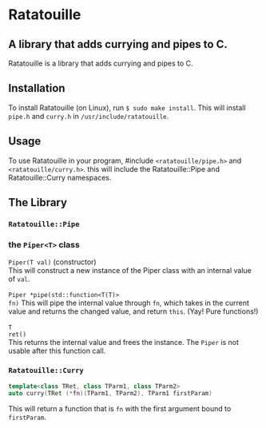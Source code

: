 # Ratatouille
## A library that adds currying and pipes to C.

Ratatouille is a library that adds currying and pipes to C.

## Installation

To install Ratatouille (on Linux), run `$ sudo make install`. This will install `pipe.h` and `curry.h` in `/usr/include/ratatouille`.

## Usage

To use Ratatouille in your program, #include `<ratatouille/pipe.h>` and `<ratatouille/curry.h>`. this will include the Ratatouille::Pipe and Ratatouille::Curry namespaces.

## The Library

### `Ratatouille::Pipe`

### the `Piper<T>` class

`Piper(T val)` (constructor) <br/>
This will construct a new instance of the Piper class with an internal value of `val`.<br/>
<br/>
<code>Piper *pipe(std::function&lt;T(T)&gt; fn)</code>
This will pipe the internal value through `fn`, which takes in the current value and returns the changed value, and return `this`. (Yay! Pure functions!)<br/>
<br/>
<code>T ret()</code><br/>
This returns the internal value and frees the instance. The `Piper` is not usable after this function call.

### `Ratatouille::Curry`

```c++
template<class TRet, class TParm1, class TParm2>
auto curry(TRet (*fn)(TParm1, TParm2), TParm1 firstParam)
```
This will return a function that is `fn` with the first argument bound to `firstParam`.